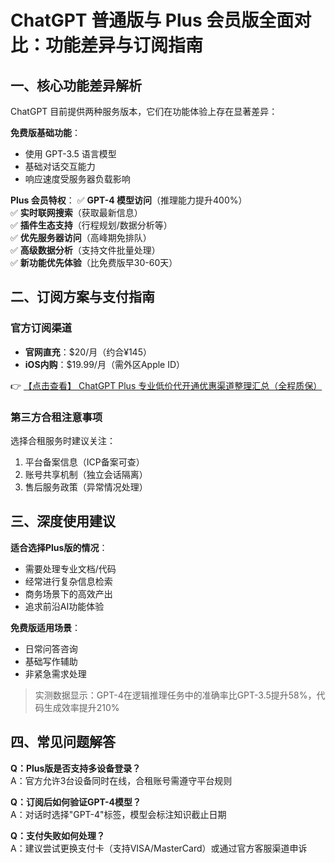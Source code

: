 # ChatGPT 普通版与 Plus 会员版全面对比：功能差异与订阅指南

## 一、核心功能差异解析

ChatGPT 目前提供两种服务版本，它们在功能体验上存在显著差异：

**免费版基础功能**：
- 使用 GPT-3.5 语言模型
- 基础对话交互能力
- 响应速度受服务器负载影响

**Plus 会员特权**：
✅ **GPT-4 模型访问**（推理能力提升400%）  
✅ **实时联网搜索**（获取最新信息）  
✅ **插件生态支持**（行程规划/数据分析等）  
✅ **优先服务器访问**（高峰期免排队）  
✅ **高级数据分析**（支持文件批量处理）  
✅ **新功能优先体验**（比免费版早30-60天）

## 二、订阅方案与支付指南

### 官方订阅渠道
- **官网直充**：$20/月（约合¥145）
- **iOS内购**：$19.99/月（需外区Apple ID）

👉 [【点击查看】 ChatGPT Plus 专业低价代开通优惠渠道整理汇总（全程质保）](https://bit.ly/DaiKai)

### 第三方合租注意事项
选择合租服务时建议关注：
1. 平台备案信息（ICP备案可查）
2. 账号共享机制（独立会话隔离）
3. 售后服务政策（异常情况处理）

## 三、深度使用建议

**适合选择Plus版的情况**：
- 需要处理专业文档/代码
- 经常进行复杂信息检索
- 商务场景下的高效产出
- 追求前沿AI功能体验

**免费版适用场景**：
- 日常问答咨询
- 基础写作辅助
- 非紧急需求处理

> 实测数据显示：GPT-4在逻辑推理任务中的准确率比GPT-3.5提升58%，代码生成效率提升210%

## 四、常见问题解答

**Q：Plus版是否支持多设备登录？**  
A：官方允许3台设备同时在线，合租账号需遵守平台规则

**Q：订阅后如何验证GPT-4模型？**  
A：对话时选择"GPT-4"标签，模型会标注知识截止日期

**Q：支付失败如何处理？**  
A：建议尝试更换支付卡（支持VISA/MasterCard）或通过官方客服渠道申诉